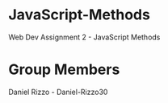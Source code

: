# JavaScript-Methods
Web Dev Assignment 2 - JavaScript Methods

# Group Members
Daniel Rizzo - Daniel-Rizzo30
